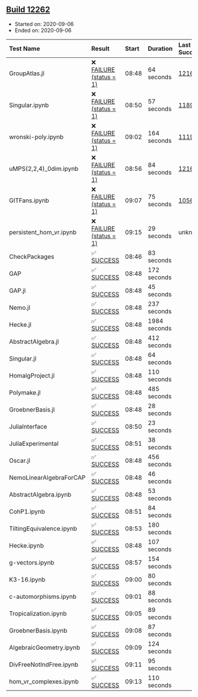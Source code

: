 ## [Build 12262](https://oscarci.mathematik.uni-kl.de/job/oscar/12262/)

* Started on: 2020-09-06
* Ended on: 2020-09-06

| Test Name    | Result | Start | Duration | Last Success | First Failure |
|:-------------|:-------|:------|:---------|:-------------|:--------------|
| GroupAtlas.jl | ❌ [FAILURE (status = 1)](https://oscarci.mathematik.uni-kl.de/job/oscar/12262/artifact/logs/build-12262/GroupAtlas.jl.log) | 08:48 | 64 seconds | [12167](https://oscarci.mathematik.uni-kl.de/job/oscar/12167/) | [12168](https://oscarci.mathematik.uni-kl.de/job/oscar/12168/) |
| Singular.ipynb | ❌ [FAILURE (status = 1)](https://oscarci.mathematik.uni-kl.de/job/oscar/12262/artifact/logs/build-12262/Singular.ipynb.log) | 08:50 | 57 seconds | [11893](https://oscarci.mathematik.uni-kl.de/job/oscar/11893/) | [11894](https://oscarci.mathematik.uni-kl.de/job/oscar/11894/) |
| wronski-poly.ipynb | ❌ [FAILURE (status = 1)](https://oscarci.mathematik.uni-kl.de/job/oscar/12262/artifact/logs/build-12262/wronski-poly.ipynb.log) | 09:02 | 164 seconds | [11192](https://oscarci.mathematik.uni-kl.de/job/oscar/11192/) | [11193](https://oscarci.mathematik.uni-kl.de/job/oscar/11193/) |
| uMPS(2,2,4)_0dim.ipynb | ❌ [FAILURE (status = 1)](https://oscarci.mathematik.uni-kl.de/job/oscar/12262/artifact/logs/build-12262/uMPS-2-2-4-_0dim.ipynb.log) | 08:56 | 84 seconds | [12167](https://oscarci.mathematik.uni-kl.de/job/oscar/12167/) | [12168](https://oscarci.mathematik.uni-kl.de/job/oscar/12168/) |
| GITFans.ipynb | ❌ [FAILURE (status = 1)](https://oscarci.mathematik.uni-kl.de/job/oscar/12262/artifact/logs/build-12262/GITFans.ipynb.log) | 09:07 | 75 seconds | [10566](https://oscarci.mathematik.uni-kl.de/job/oscar/10566/) | [10567](https://oscarci.mathematik.uni-kl.de/job/oscar/10567/) |
| persistent_hom_vr.ipynb | ❌ [FAILURE (status = 1)](https://oscarci.mathematik.uni-kl.de/job/oscar/12262/artifact/logs/build-12262/persistent_hom_vr.ipynb.log) | 09:15 | 29 seconds | unknown | unknown |
| CheckPackages | ✅ [SUCCESS](https://oscarci.mathematik.uni-kl.de/job/oscar/12262/artifact/logs/build-12262/CheckPackages.log) | 08:46 | 83 seconds |  |  |
| GAP | ✅ [SUCCESS](https://oscarci.mathematik.uni-kl.de/job/oscar/12262/artifact/logs/build-12262/GAP.log) | 08:48 | 172 seconds |  |  |
| GAP.jl | ✅ [SUCCESS](https://oscarci.mathematik.uni-kl.de/job/oscar/12262/artifact/logs/build-12262/GAP.jl.log) | 08:48 | 45 seconds |  |  |
| Nemo.jl | ✅ [SUCCESS](https://oscarci.mathematik.uni-kl.de/job/oscar/12262/artifact/logs/build-12262/Nemo.jl.log) | 08:48 | 237 seconds |  |  |
| Hecke.jl | ✅ [SUCCESS](https://oscarci.mathematik.uni-kl.de/job/oscar/12262/artifact/logs/build-12262/Hecke.jl.log) | 08:48 | 1984 seconds |  |  |
| AbstractAlgebra.jl | ✅ [SUCCESS](https://oscarci.mathematik.uni-kl.de/job/oscar/12262/artifact/logs/build-12262/AbstractAlgebra.jl.log) | 08:48 | 412 seconds |  |  |
| Singular.jl | ✅ [SUCCESS](https://oscarci.mathematik.uni-kl.de/job/oscar/12262/artifact/logs/build-12262/Singular.jl.log) | 08:48 | 64 seconds |  |  |
| HomalgProject.jl | ✅ [SUCCESS](https://oscarci.mathematik.uni-kl.de/job/oscar/12262/artifact/logs/build-12262/HomalgProject.jl.log) | 08:48 | 110 seconds |  |  |
| Polymake.jl | ✅ [SUCCESS](https://oscarci.mathematik.uni-kl.de/job/oscar/12262/artifact/logs/build-12262/Polymake.jl.log) | 08:48 | 485 seconds |  |  |
| GroebnerBasis.jl | ✅ [SUCCESS](https://oscarci.mathematik.uni-kl.de/job/oscar/12262/artifact/logs/build-12262/GroebnerBasis.jl.log) | 08:48 | 28 seconds |  |  |
| JuliaInterface | ✅ [SUCCESS](https://oscarci.mathematik.uni-kl.de/job/oscar/12262/artifact/logs/build-12262/JuliaInterface.log) | 08:50 | 23 seconds |  |  |
| JuliaExperimental | ✅ [SUCCESS](https://oscarci.mathematik.uni-kl.de/job/oscar/12262/artifact/logs/build-12262/JuliaExperimental.log) | 08:51 | 38 seconds |  |  |
| Oscar.jl | ✅ [SUCCESS](https://oscarci.mathematik.uni-kl.de/job/oscar/12262/artifact/logs/build-12262/Oscar.jl.log) | 08:48 | 456 seconds |  |  |
| NemoLinearAlgebraForCAP | ✅ [SUCCESS](https://oscarci.mathematik.uni-kl.de/job/oscar/12262/artifact/logs/build-12262/NemoLinearAlgebraForCAP.log) | 08:48 | 46 seconds |  |  |
| AbstractAlgebra.ipynb | ✅ [SUCCESS](https://oscarci.mathematik.uni-kl.de/job/oscar/12262/artifact/logs/build-12262/AbstractAlgebra.ipynb.log) | 08:48 | 53 seconds |  |  |
| CohP1.ipynb | ✅ [SUCCESS](https://oscarci.mathematik.uni-kl.de/job/oscar/12262/artifact/logs/build-12262/CohP1.ipynb.log) | 08:51 | 84 seconds |  |  |
| TiltingEquivalence.ipynb | ✅ [SUCCESS](https://oscarci.mathematik.uni-kl.de/job/oscar/12262/artifact/logs/build-12262/TiltingEquivalence.ipynb.log) | 08:53 | 180 seconds |  |  |
| Hecke.ipynb | ✅ [SUCCESS](https://oscarci.mathematik.uni-kl.de/job/oscar/12262/artifact/logs/build-12262/Hecke.ipynb.log) | 08:48 | 107 seconds |  |  |
| g-vectors.ipynb | ✅ [SUCCESS](https://oscarci.mathematik.uni-kl.de/job/oscar/12262/artifact/logs/build-12262/g-vectors.ipynb.log) | 08:57 | 154 seconds |  |  |
| K3-16.ipynb | ✅ [SUCCESS](https://oscarci.mathematik.uni-kl.de/job/oscar/12262/artifact/logs/build-12262/K3-16.ipynb.log) | 09:00 | 80 seconds |  |  |
| c-automorphisms.ipynb | ✅ [SUCCESS](https://oscarci.mathematik.uni-kl.de/job/oscar/12262/artifact/logs/build-12262/c-automorphisms.ipynb.log) | 09:01 | 88 seconds |  |  |
| Tropicalization.ipynb | ✅ [SUCCESS](https://oscarci.mathematik.uni-kl.de/job/oscar/12262/artifact/logs/build-12262/Tropicalization.ipynb.log) | 09:05 | 89 seconds |  |  |
| GroebnerBasis.ipynb | ✅ [SUCCESS](https://oscarci.mathematik.uni-kl.de/job/oscar/12262/artifact/logs/build-12262/GroebnerBasis.ipynb.log) | 09:08 | 87 seconds |  |  |
| AlgebraicGeometry.ipynb | ✅ [SUCCESS](https://oscarci.mathematik.uni-kl.de/job/oscar/12262/artifact/logs/build-12262/AlgebraicGeometry.ipynb.log) | 09:09 | 124 seconds |  |  |
| DivFreeNotIndFree.ipynb | ✅ [SUCCESS](https://oscarci.mathematik.uni-kl.de/job/oscar/12262/artifact/logs/build-12262/DivFreeNotIndFree.ipynb.log) | 09:11 | 95 seconds |  |  |
| hom_vr_complexes.ipynb | ✅ [SUCCESS](https://oscarci.mathematik.uni-kl.de/job/oscar/12262/artifact/logs/build-12262/hom_vr_complexes.ipynb.log) | 09:13 | 110 seconds |  |  |
